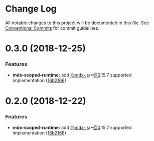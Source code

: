 # Change Log

All notable changes to this project will be documented in this file.
See [Conventional Commits](https://conventionalcommits.org) for commit guidelines.

# 0.3.0 (2018-12-25)

### Features

- **mdx-scoped-runtime:** add [@mdx-js](https://github.com/mdx-js)/\*[@0](https://github.com/0).15.7 supported implementation ([16b2166](https://github.com/buz-zard/gatsby-mdx/commit/16b2166))

# 0.2.0 (2018-12-22)

### Features

- **mdx-scoped-runtime:** add [@mdx-js](https://github.com/mdx-js)/\*[@0](https://github.com/0).15.7 supported implementation ([16b2166](https://github.com/buz-zard/gatsby-mdx/commit/16b2166))
